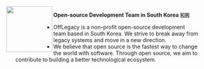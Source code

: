 <img align="left" height="120" src="https://github.com/openkorea/.github/assets/39869096/a25ba9c4-76b8-406a-babb-97a0745e44bb" >

**Open-source Development Team in South Korea 🇰🇷**

- OffLegacy is a non-profit open-source development team based in South Korea. We strive to break away from legacy systems and move in a new direction.
- We believe that open source is the fastest way to change the world with software. Through open source, we aim to contribute to building a better technological ecosystem.

